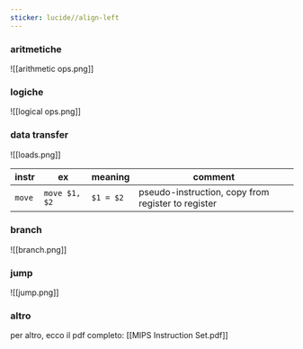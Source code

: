 ```yaml
---
sticker: lucide//align-left
---
```

### aritmetiche
![[arithmetic ops.png]]
### logiche
![[logical ops.png]]
### data transfer
![[loads.png]]

| instr  | ex            | meaning   | comment                                            |
| ------ | ------------- | --------- | -------------------------------------------------- |
| `move` | `move $1, $2` | `$1 = $2` | pseudo-instruction, copy from register to register |
### branch
![[branch.png]]

### jump
![[jump.png]]

### altro
per altro, ecco il pdf completo:
[[MIPS Instruction Set.pdf]]